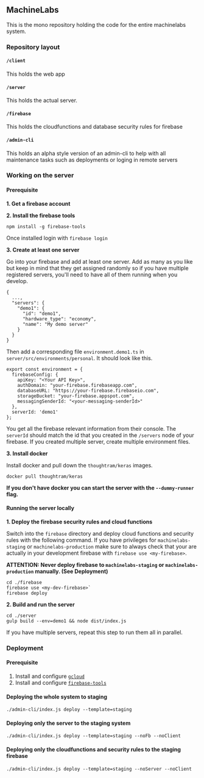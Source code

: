 ## MachineLabs

This is the mono repository holding the code for the entire machinelabs system.

### Repository layout

#### `/client`

This holds the web app

#### `/server`

This holds the actual server.

#### `/firebase`

This holds the cloudfunctions and database security rules for firebase

#### `/admin-cli`

This holds an alpha style version of an admin-cli to help with
all maintenance tasks such as deployments or loging in remote servers

### Working on the server

#### Prerequisite

**1. Get a firebase account**

**2. Install the firebase tools**

`npm install -g firebase-tools`

Once installed login with `firebase login`

**3. Create at least one server**

Go into your firebase and add at least one server. Add as many as you like but keep in mind that they get assigned randomly so if you have multiple registered servers, you'll need to have all of them running when you develop.

```
{
  ...,
  "servers": {
    "demo1": {
      "id": "demo1",
      "hardware_type": "economy",
      "name": "My demo server"
    }
  }
}
```

Then add a corresponding file `environment.demo1.ts` in `server/src/environments/personal`. It should look like this.

```
export const environment = {
  firebaseConfig: {
    apiKey: "<Your API Key>",
    authDomain: "your-firebase.firebaseapp.com",
    databaseURL: "https://your-firebase.firebaseio.com",
    storageBucket: "your-firebase.appspot.com",
    messagingSenderId: "<your-messaging-senderId>"
  },
  serverId: 'demo1'
};
```

You get all the firebase relevant information from their console. The `serverId` should match the id that you created in the `/servers` node of your firebase. If you created multiple server, create multiple environment files.

**3. Install docker**

Install docker and pull down the `thoughtram/keras` images.

```
docker pull thoughtram/keras
```

**If you don't have docker you can start the server with the `--dummy-runner` flag.**

#### Running the server locally

**1. Deploy the firebase security rules and cloud functions**

Switch into the `firebase` directory and deploy cloud functions and security rules with the following command. If you have privileges for `machinelabs-staging` or `machinelabs-production` make sure to always check that your are actually in your development firebase with `firebase use <my-firebase>`.

**ATTENTION: Never deploy firebase to `machinelabs-staging` or `machinelabs-production` manually. (See Deployment)**

```
cd ./firebase
firebase use <my-dev-firebase>`
firebase deploy
```

**2. Build and run the server**

```
cd ./server
gulp build --env=demo1 && node dist/index.js
```

If you have multiple servers, repeat this step to run them all in parallel.

### Deployment

#### Prerequisite

1. Install and configure [`gcloud`](https://cloud.google.com/sdk/gcloud/)
2. Install and configure [`firebase-tools`](https://firebase.google.com/docs/cli/)

#### Deploying the whole system to staging

```
./admin-cli/index.js deploy --template=staging
```

#### Deploying only the server to the staging system

```
./admin-cli/index.js deploy --template=staging --noFb --noClient
```

#### Deploying only the cloudfunctions and security rules to the staging firebase

```
./admin-cli/index.js deploy --template=staging --noServer --noClient
```



